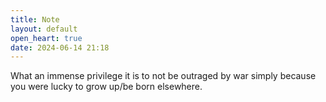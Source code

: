 ```yaml
---
title: Note
layout: default
open_heart: true
date: 2024-06-14 21:18
---
```


What an immense privilege it is to not be outraged by war simply because you were lucky to grow up/be born elsewhere.
